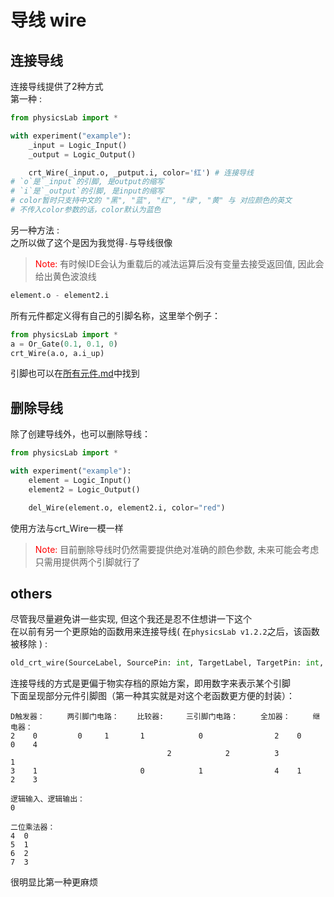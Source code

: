 # 导线 wire

## 连接导线
连接导线提供了2种方式  
第一种 :  
```Python
from physicsLab import *

with experiment("example"):
    _input = Logic_Input()
    _output = Logic_Output()

    crt_Wire(_input.o, _putput.i, color='红') # 连接导线
# `o`是`_input`的引脚, 是output的缩写
# `i`是`_output`的引脚, 是input的缩写
# color暂时只支持中文的 "黑", "蓝", "红", "绿", "黄" 与 对应颜色的英文
# 不传入color参数的话，color默认为蓝色
```

另一种方法 :  
之所以做了这个是因为我觉得`-`与导线很像  
> <font color=red>Note: </font>有时候IDE会认为重载后的减法运算后没有变量去接受返回值, 因此会给出黄色波浪线
```Python
element.o - element2.i
```

所有元件都定义得有自己的引脚名称，这里举个例子：  
```python
from physicsLab import *
a = Or_Gate(0.1, 0.1, 0)
crt_Wire(a.o, a.i_up)
```

引脚也可以在[所有元件.md](./%E6%89%80%E6%9C%89%E5%85%83%E4%BB%B6.md)中找到

## 删除导线
除了创建导线外，也可以删除导线：  
```Python
from physicsLab import *

with experiment("example"):
    element = Logic_Input()
    element2 = Logic_Output()

    del_Wire(element.o, element2.i, color="red")
```
使用方法与crt_Wire一模一样  
> <font color=red>Note: </font>目前删除导线时仍然需要提供绝对准确的颜色参数, 未来可能会考虑只需用提供两个引脚就行了

## others
尽管我尽量避免讲一些实现, 但这个我还是忍不住想讲一下这个  
在以前有另一个更原始的函数用来连接导线( 在`physicsLab v1.2.2`之后，该函数被移除 ) :
```Python
old_crt_wire(SourceLabel, SourcePin: int, TargetLabel, TargetPin: int, color = "蓝") -> None
```
连接导线的方式是更偏于物实存档的原始方案，即用数字来表示某个引脚  
下面呈现部分元件引脚图（第一种其实就是对这个老函数更方便的封装）：  
```
D触发器：     两引脚门电路：    比较器:     三引脚门电路：     全加器：     继电器：
2    0         0     1       1            0                2    0      0    4
                                   2            2          3             1
3    1                       0            1                4    1      2    3

逻辑输入、逻辑输出：
0  
  
二位乘法器：  
4  0  
5  1  
6  2  
7  3  
```
很明显比第一种更麻烦  